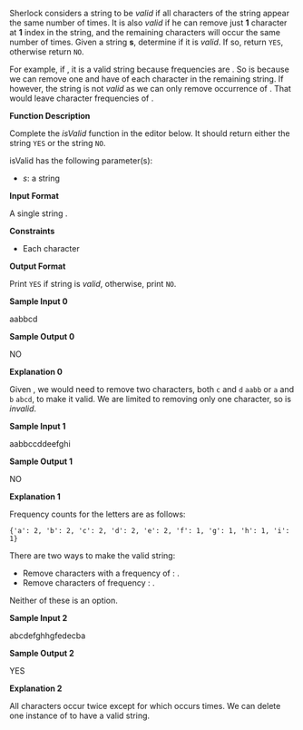 Sherlock considers a string to be  _valid_  if all characters of the string appear the same number of times. It is also  _valid_  if he can remove just **1** character at **1** index in the string, and the remaining characters will occur the same number of times. Given a string  **s**, determine if it is  _valid_. If so, return  `YES`, otherwise return  `NO`.

For example, if  , it is a valid string because frequencies are  . So is  because we can remove one  and have  of each character in the remaining string. If  however, the string is not  _valid_  as we can only remove  occurrence of  . That would leave character frequencies of  .

**Function Description**

Complete the  _isValid_  function in the editor below. It should return either the string  `YES`  or the string  `NO`.

isValid has the following parameter(s):

-   _s_: a string

**Input Format**

A single string  .

**Constraints**

-   Each character

**Output Format**

Print  `YES`  if string  is  _valid_, otherwise, print  `NO`.

**Sample Input 0**

aabbcd

**Sample Output 0**

NO

**Explanation 0**

Given  , we would need to remove two characters, both  `c`  and  `d`  `aabb`  or  `a`  and  `b`  `abcd`, to make it valid. We are limited to removing only one character, so  is  _invalid_.

**Sample Input 1**

aabbccddeefghi

**Sample Output 1**

NO

**Explanation 1**

Frequency counts for the letters are as follows:

`{'a': 2, 'b': 2, 'c': 2, 'd': 2, 'e': 2, 'f': 1, 'g': 1, 'h': 1, 'i': 1}`

There are two ways to make the valid string:

-   Remove  characters with a frequency of  :  .
-   Remove  characters of frequency  :  .

Neither of these is an option.

**Sample Input 2**

abcdefghhgfedecba

**Sample Output 2**

YES

**Explanation 2**

All characters occur twice except for  which occurs  times. We can delete one instance of  to have a valid string.
<!--stackedit_data:
eyJoaXN0b3J5IjpbLTE2OTg1NjQzMDddfQ==
-->
